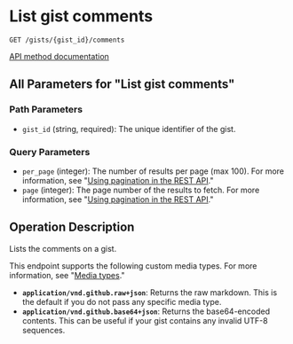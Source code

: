# List gist comments

`GET /gists/{gist_id}/comments`

[API method documentation](https://docs.github.com/rest/gists/comments#list-gist-comments)

## All Parameters for "List gist comments"

### Path Parameters

- `gist_id` (string, required): The unique identifier of the gist.
### Query Parameters

- `per_page` (integer): The number of results per page (max 100). For more information, see "[Using pagination in the REST API](https://docs.github.com/rest/using-the-rest-api/using-pagination-in-the-rest-api)."
- `page` (integer): The page number of the results to fetch. For more information, see "[Using pagination in the REST API](https://docs.github.com/rest/using-the-rest-api/using-pagination-in-the-rest-api)."

## Operation Description

Lists the comments on a gist.

This endpoint supports the following custom media types. For more information, see "[Media types](https://docs.github.com/rest/using-the-rest-api/getting-started-with-the-rest-api#media-types)."

- **`application/vnd.github.raw+json`**: Returns the raw markdown. This is the default if you do not pass any specific media type.
- **`application/vnd.github.base64+json`**: Returns the base64-encoded contents. This can be useful if your gist contains any invalid UTF-8 sequences.
